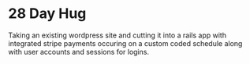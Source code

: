 # 28 Day Hug

Taking an existing wordpress site and cutting it into a rails app with integrated stripe payments occuring on a custom coded schedule along with user accounts and sessions for logins.

